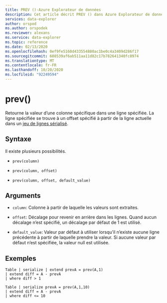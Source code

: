 ```yaml
---
title: PREV ()-Azure Explorateur de données
description: Cet article décrit PREV () dans Azure Explorateur de données.
services: data-explorer
author: orspod
ms.author: orspodek
ms.reviewer: alexans
ms.service: data-explorer
ms.topic: reference
ms.date: 02/13/2020
ms.openlocfilehash: 0ef9fe5160d433554880ac1be0c4a3409d286f17
ms.sourcegitcommit: 608539af6ab511aa11d82c17b782641340fc8974
ms.translationtype: MT
ms.contentlocale: fr-FR
ms.lasthandoff: 10/20/2020
ms.locfileid: "92249594"
---
```

# <a name="prev"></a>prev()

Retourne la valeur d’une colonne spécifique dans une ligne spécifiée.
La ligne spécifiée se trouve à un offset spécifié à partir de la ligne actuelle dans un [jeu de lignes sérialisé](./windowsfunctions.md#serialized-row-set).

## <a name="syntax"></a>Syntaxe

Il existe plusieurs possibilités.

* `prev(column)`

* `prev(column, offset)`

* `prev(column, offset, default_value)`

## <a name="arguments"></a>Arguments

* `column`: Colonne à partir de laquelle les valeurs sont extraites.

* `offset`: Décalage pour revenir en arrière dans les lignes. Quand aucun décalage n’est spécifié, un décalage par défaut de 1 est utilisé.

* `default_value`: Valeur par défaut à utiliser lorsqu’il n’existe aucune ligne précédente à partir de laquelle prendre la valeur. Si aucune valeur par défaut n’est spécifiée, la valeur null est utilisée.

## <a name="examples"></a>Exemples

```kusto
Table | serialize | extend prevA = prev(A,1)
| extend diff = A - prevA
| where diff > 1

Table | serialize prevA = prev(A,1,10)
| extend diff = A - prevA
| where diff <= 10
```
